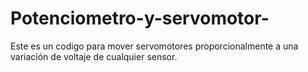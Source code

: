 # Potenciometro-y-servomotor-
Este es un codigo para mover servomotores proporcionalmente a una variación de voltaje de cualquier sensor.
